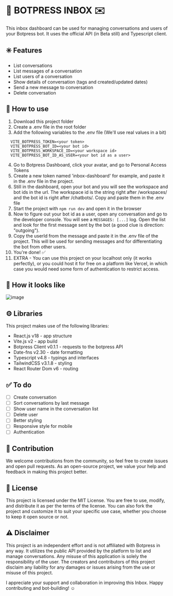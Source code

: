 # 🤖 BOTPRESS INBOX ✉️

This inbox dashboard can be used for managing conversations and users of your Botpress bot. It uses the official API (in Beta still) and Typescript client.

## ✳️ Features

-   List conversations
-   List messages of a conversation
-   List users of a conversation
-   Show details of conversation (tags and created/updated dates)
-   Send a new message to conversation
-   Delete conversation

## 💬 How to use

1. Download this project folder
2. Create a .env file in the root folder
3. Add the following variables to the .env file (We'll use real values in a bit)
 ```
   VITE_BOTPRESS_TOKEN=<your token>
   VITE_BOTPRESS_BOT_ID=<your bot id>
   VITE_BOTPRESS_WORKSPACE_ID=<your workspace id>
   VITE_BOTPRESS_BOT_ID_AS_USER=<your bot id as a user>
```
4. Go to Botpress Dashboard, click your avatar, and go to Personal Access Tokens
5. Create a new token named 'inbox-dashboard' for example, and paste it in the .env file in the project.
6. Still in the dashboard, open your bot and you will see the workspace and bot ids in the url. The workspace id is the string right after /workspaces/ and the bot id is right after /chatbots/. Copy and paste them in the .env file
7. Start the project with `npm run dev` and open it in the browser
8. Now to figure out your bot id as a user, open any conversation and go to the developer console. You will see a `MESSAGES: [...]` log. Open the list and look for the first message sent by the bot (a good clue is direction: "outgoing"). 
9. Copy the userId from the message and paste it in the .env file of the project. This will be used for sending messages and for differentiating the bot from other users.
10. You're done! ✅
11. EXTRA - You can use this project on your localhost only (it works perfectly), or you could host it for free on a platform like Vercel, in which case you would need some form of authentication to restrict access.

## 👀 How it looks like
![image](https://github.com/devguilhermy/botpress-inbox/assets/55157846/7978adfe-ad28-41be-8573-3930023e9607)

## ⚙️ Libraries

This project makes use of the following libraries:

-   React.js v18 - app structure
-   Vite.js v2 - app build
-   Botpress Client v0.1.1 - requests to the botpress API
-   Date-fns v2.30 - date formatting
-   Typescript v4.8 - typings and interfaces
-   TailwindCSS v3.1.8 - styling
-   React Router Dom v6 - routing

## ✅ To do

-   [ ] Create conversation
-   [ ] Sort conversations by last message
-   [ ] Show user name in the conversation list
-   [ ] Delete user
-   [ ] Better styling
-   [ ] Responsive style for mobile
-   [ ] Authentication

## 👥 Contribution

We welcome contributions from the community, so feel free to create issues and open pull requests. As an open-source project, we value your help and feedback in making this project better.

## 📃 License

This project is licensed under the MIT License. You are free to use, modify, and distribute it as per the terms of the license. You can also fork the project and customize it to suit your specific use case, whether you choose to keep it open source or not.

## ⚠️ Disclaimer

This project is an independent effort and is not affiliated with Botpress in any way. It utilizes the public API provided by the platform to list and manage conversations. Any misuse of this application is solely the responsibility of the user. The creators and contributors of this project disclaim any liability for any damages or issues arising from the use or misuse of this project.

I appreciate your support and collaboration in improving this Inbox. Happy contributing and bot-building! ☺️
